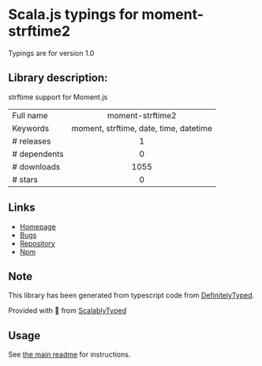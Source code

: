 
# Scala.js typings for moment-strftime2

Typings are for version 1.0

## Library description:
strftime support for Moment.js

|                    |                 |
| ------------------ | :-------------: |
| Full name          | moment-strftime2 |
| Keywords           | moment, strftime, date, time, datetime |
| # releases         | 1 |
| # dependents       | 0 |
| # downloads        | 1055 |
| # stars            | 0 |

## Links
- [Homepage](https://github.com/ShogunPanda/moment-strftime2)
- [Bugs](https://github.com/ShogunPanda/moment-strftime2/issues)
- [Repository](https://github.com/ShogunPanda/moment-strftime2)
- [Npm](https://www.npmjs.com/package/moment-strftime2)
    


## Note
This library has been generated from typescript code from [DefinitelyTyped](https://definitelytyped.org).

Provided with :purple_heart: from [ScalablyTyped](https://github.com/oyvindberg/ScalablyTyped)

## Usage
See [the main readme](../../readme.md) for instructions.


